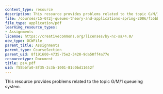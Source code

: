 ```yaml
---
content_type: resource
description: This resource provides problems related to the topic G/M/1 queueing system.
file: /courses/15-072j-queues-theory-and-applications-spring-2006/f55bbfa08f352c3b100181c0bd11652f_ps4.pdf
file_type: application/pdf
learning_resource_types:
- Assignments
license: https://creativecommons.org/licenses/by-nc-sa/4.0/
ocw_type: OCWFile
parent_title: Assignments
parent_type: CourseSection
parent_uid: 8f191600-4735-75e2-3420-9da50ff4a77e
resourcetype: Document
title: ps4.pdf
uid: f55bbfa0-8f35-2c3b-1001-81c0bd11652f
---
```

This resource provides problems related to the topic G/M/1 queueing system.